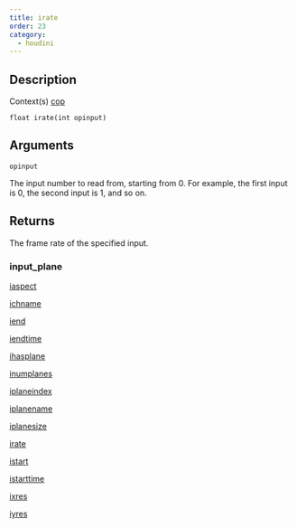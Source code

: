 ```yaml
---
title: irate
order: 23
category:
  - houdini
---
```


## Description

Context(s) [cop](../contexts/cop.html)

`float irate(int opinput)`

## Arguments

`opinput`

The input number to read from, starting from 0. For example, the first input
is 0, the second input is 1, and so on.

## Returns

The frame rate of the specified input.

### input_plane

[iaspect](iaspect.html)

[ichname](ichname.html)

[iend](iend.html)

[iendtime](iendtime.html)

[ihasplane](ihasplane.html)

[inumplanes](inumplanes.html)

[iplaneindex](iplaneindex.html)

[iplanename](iplanename.html)

[iplanesize](iplanesize.html)

[irate](irate.html)

[istart](istart.html)

[istarttime](istarttime.html)

[ixres](ixres.html)

[iyres](iyres.html)
